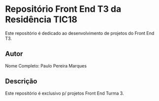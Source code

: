 # Repositório Front End T3 da Residência TIC18

Este repositório é dedicado ao desenvolvimento de projetos do Front End T3.

## Autor

Nome Completo: Paulo Pereira Marques

## Descrição

Este repositório é exclusivo p/ projetos Front End Turma 3.
